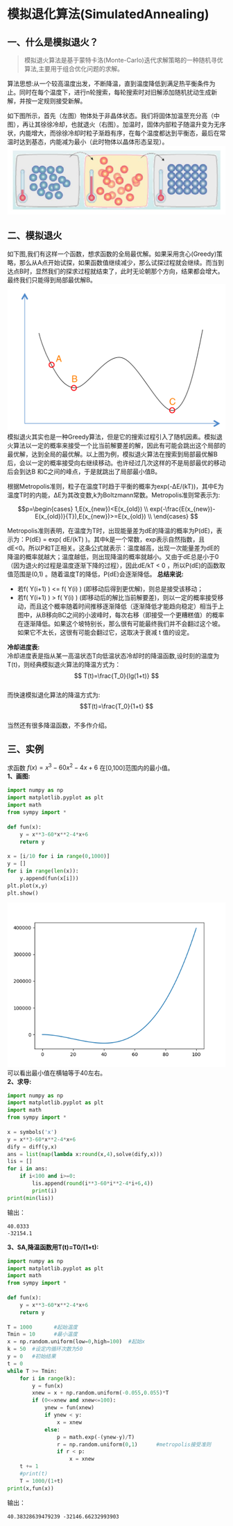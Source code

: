 # 模拟退化算法(SimulatedAnnealing)
## 一、什么是模拟退火？
> 模拟退火算法是基于蒙特卡洛(Monte-Carlo)迭代求解策略的一种随机寻优算法,主要用于组合优化问题的求解。  

算法思想:从一个较高温度出发，不断降温，直到温度降低到满足热平衡条件为止。同时在每个温度下，进行n轮搜索，每轮搜索时对旧解添加随机扰动生成新解，并按一定规则接受新解。  

如下图所示，首先（左图）物体处于非晶体状态。我们将固体加温至充分高（中图），再让其徐徐冷却，也就退火（右图）。加温时，固体内部粒子随温升变为无序状，内能增大，而徐徐冷却时粒子渐趋有序，在每个温度都达到平衡态，最后在常温时达到基态，内能减为最小（此时物体以晶体形态呈现）。  
![在这里插入图片描述](20160720005704180.png)

## 二、模拟退火  
如下图,我们有这样一个函数，想求函数的全局最优解。如果采用贪心(Greedy)策略，那么从A点开始试探，如果函数值继续减少，那么试探过程就会继续。而当到达点B时，显然我们的探求过程就结束了，此时无论朝那个方向，结果都会增大。最终我们只能得到局部最优解B。  
![在这里插入图片描述](20160720013056805.png)  
模拟退火其实也是一种Greedy算法，但是它的搜索过程引入了随机因素。模拟退火算法以一定的概率来接受一个比当前解要差的解，因此有可能会跳出这个局部的最优解，达到全局的最优解。以上图为例，模拟退火算法在搜索到局部最优解B后，会以一定的概率接受向右继续移动。也许经过几次这样的不是局部最优的移动后会到达B 和C之间的峰点，于是就跳出了局部最小值B。

根据Metropolis准则，粒子在温度T时趋于平衡的概率为exp(-ΔE/(kT))，其中E为温度T时的内能，ΔE为其改变数,k为Boltzmann常数。Metropolis准则常表示为:  

$$p=\begin{cases}  
1,E(x_{new})<E(x_{old}) \\  
exp(-\frac{E(x_{new})-E(x_{old})}{T}),E(x_{new})>=E(x_{old}) \\  
\end{cases}
$$  

Metropolis准则表明，在温度为T时，出现能量差为dE的降温的概率为P(dE)，表示为：P(dE) = exp( dE/(kT) )。其中k是一个常数，exp表示自然指数，且dE<0。所以P和T正相关。这条公式就表示：温度越高，出现一次能量差为dE的降温的概率就越大；温度越低，则出现降温的概率就越小。又由于dE总是小于0（因为退火的过程是温度逐渐下降的过程），因此dE/kT < 0 ，所以P(dE)的函数取值范围是(0,1) 。随着温度T的降低，P(dE)会逐渐降低。 
**总结来说:** 

* 若f( Y(i+1) ) <= f( Y(i) )  (即移动后得到更优解)，则总是接受该移动；  
* 若f( Y(i+1) ) > f( Y(i) )  (即移动后的解比当前解要差)，则以一定的概率接受移动，而且这个概率随着时间推移逐渐降低（逐渐降低才能趋向稳定）相当于上图中，从B移向BC之间的小波峰时，每次右移（即接受一个更糟糕值）的概率在逐渐降低。如果这个坡特别长，那么很有可能最终我们并不会翻过这个坡。如果它不太长，这很有可能会翻过它，这取决于衰减 t 值的设定。  

**冷却进度表:**  
冷却进度表是指从某一高温状态T向低温状态冷却时的降温函数,设时刻的温度为T(t)，则经典模拟退火算法的降温方式为：
$$ T(t)=\frac{T_0}{lg(1+t)} $$   
而快速模拟退化算法的降温方式为:  
$$T(t)=\frac{T_0}{1+t} $$  
当然还有很多降温函数，不多作介绍。
## 三、实例
求函数 $f(x)=x^3-60x^2-4x+6$ 在[0,100]范围内的最小值。  
**1、画图:**  
```python  
import numpy as np
import matplotlib.pyplot as plt
import math
from sympy import *

def fun(x):
    y = x**3-60*x**2-4*x+6
    return y

x = [i/10 for i in range(0,1000)]
y = []
for i in range(len(x)):
    y.append(fun(x[i]))
plt.plot(x,y)
plt.show()
```
![](Figure_1.png)
可以看出最小值在横轴等于40左右。  
**2、求导:**  
```python  
import numpy as np
import matplotlib.pyplot as plt
import math
from sympy import *

x = symbols('x')
y = x**3-60*x**2-4*x+6
dify = diff(y,x)
ans = list(map(lambda x:round(x,4),solve(dify,x)))
lis = []
for i in ans:
    if i<100 and i>=0:
        lis.append(round(i**3-60*i**2-4*i+6,4)) 
        print(i)
print(min(lis))
```  
输出：
```
40.0333
-32154.1
```  
**3、SA,降温函数用T(t)=T0/(1+t):**  
```python  
import numpy as np
import matplotlib.pyplot as plt
import math
from sympy import *

def fun(x):
    y = x**3-60*x**2-4*x+6
    return y

T = 1000       #起始温度
Tmin = 10      #最小温度
x = np.random.uniform(low=0,high=100)  #起始x
k = 50  #设定内循环次数为50
y = 0   #初始结果
t = 0
while T >= Tmin:
    for i in range(k):
        y = fun(x)
        xnew = x + np.random.uniform(-0.055,0.055)*T
        if (0<=xnew and xnew<=100):
            ynew = fun(xnew)
            if ynew < y:
                x = xnew
            else:
                p = math.exp(-(ynew-y)/T)
                r = np.random.uniform(0,1)      #metropolis接受准则
                if r < p:
                    x = xnew
    t += 1
    #print(t)
    T = 1000/(1+t)
print(x,fun(x))
```
输出：
```  
40.38328639479239 -32146.66232993903
```